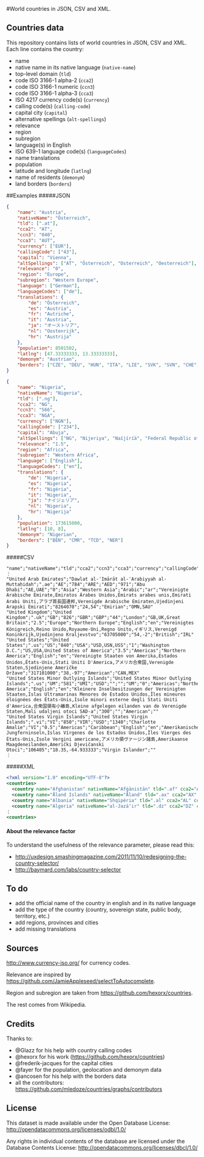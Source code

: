 #World countries in JSON, CSV and XML.
## Countries data
This repository contains lists of world countries in JSON, CSV and XML. Each line contains the country:

 - name
 - native name in its native language (`native-name`)
 - top-level domain (`tld`)
 - code ISO 3166-1 alpha-2 (`cca2`)
 - code ISO 3166-1 numeric (`ccn3`)
 - code ISO 3166-1 alpha-3 (`cca3`)
 - ISO 4217 currency code(s) (`currency`)
 - calling code(s) (`calling-code`)
 - capital city (`capital`)
 - alternative spellings (`alt-spellings`)
 - relevance
 - region
 - subregion
 - language(s) in English
 - ISO 639-1 language code(s) (`languageCodes`)
 - name translations
 - population
 - latitude and longitude (`latlng`)
 - name of residents (`demonym`)
 - land borders (`borders`)

##Examples
#####JSON
```json
{
	"name": "Austria",
	"nativeName": "Österreich",
	"tld": [".at"],
	"cca2": "AT",
	"ccn3": "040",
	"cca3": "AUT",
	"currency": ["EUR"],
	"callingCode": ["43"],
	"capital": "Vienna",
	"altSpellings": ["AT", "Österreich", "Osterreich", "Oesterreich"],
	"relevance": "0",
	"region": "Europe",
	"subregion": "Western Europe",
	"language": ["German"],
	"languageCodes": ["de"],
	"translations": {
		"de": "Österreich",
		"es": "Austria",
		"fr": "Autriche",
		"it": "Austria",
		"ja": "オーストリア",
		"nl": "Oostenrijk",
		"hr": "Austrija"
	},
	"population": 8501502,
	"latlng": [47.33333333, 13.33333333],
	"demonym": "Austrian",
	"borders": ["CZE", "DEU", "HUN", "ITA", "LIE", "SVK", "SVN", "CHE"]
}

{
	"name": "Nigeria",
	"nativeName": "Nigeria",
	"tld": [".ng"],
	"cca2": "NG",
	"ccn3": "566",
	"cca3": "NGA",
	"currency": ["NGN"],
	"callingCode": ["234"],
	"capital": "Abuja",
	"altSpellings": ["NG", "Nijeriya", "Naíjíríà", "Federal Republic of Nigeria"],
	"relevance": "1.5",
	"region": "Africa",
	"subregion": "Western Africa",
	"language": ["English"],
	"languageCodes": ["en"],
	"translations": {
		"de": "Nigeria",
		"es": "Nigeria",
		"fr": "Nigéria",
		"it": "Nigeria",
		"ja": "ナイジェリア",
		"nl": "Nigeria",
		"hr": "Nigerija"
	},
	"population": 173615000,
	"latlng": [10, 8],
	"demonym": "Nigerian",
	"borders": ["BEN", "CMR", "TCD", "NER"]
}
```
#####CSV
```csv
"name";"nativeName";"tld";"cca2";"ccn3";"cca3";"currency";"callingCode";"capital";"altSpellings";"relevance";"region";"subregion";"language";"languageCodes";"translations";"population";"latlng";"demonym";"borders"
⋮
"United Arab Emirates";"Dawlat al-ʾImārāt al-ʿArabiyyah al-Muttaḥidah";".ae";"AE";"784";"ARE";"AED";"971";"Abu Dhabi";"AE,UAE";"0";"Asia";"Western Asia";"Arabic";"ar";"Vereinigte Arabische Emirate,Emiratos Árabes Unidos,Émirats arabes unis,Emirati Arabi Uniti,アラブ首長国連邦,Verenigde Arabische Emiraten,Ujedinjeni Arapski Emirati";"8264070";"24,54";"Emirian";"OMN,SAU"
"United Kingdom";"United Kingdom";".uk";"GB";"826";"GBR";"GBP";"44";"London";"GB,UK,Great Britain";"2.5";"Europe";"Northern Europe";"English";"en";"Vereinigtes Königreich,Reino Unido,Royaume-Uni,Regno Unito,イギリス,Verenigd Koninkrijk,Ujedinjeno Kraljevstvo";"63705000";"54,-2";"British";"IRL"
"United States";"United States";".us";"US";"840";"USA";"USD,USN,USS";"1";"Washington D.C.";"US,USA,United States of America";"3.5";"Americas";"Northern America";"English";"en";"Vereinigte Staaten von Amerika,Estados Unidos,États-Unis,Stati Uniti D'America,アメリカ合衆国,Verenigde Staten,Sjedinjene Američke Države";"317101000";"38,-97";"American";"CAN,MEX"
"United States Minor Outlying Islands";"United States Minor Outlying Islands";".us";"UM";"581";"UMI";"USD";"";"";"UM";"0";"Americas";"Northern America";"English";"en";"Kleinere Inselbesitzungen der Vereinigten Staaten,Islas Ultramarinas Menores de Estados Unidos,Îles mineures éloignées des États-Unis,Isole minori esterne degli Stati Uniti d'America,合衆国領有小離島,Kleine afgelegen eilanden van de Verenigde Staten,Mali udaljeni otoci SAD-a";"300";"";"American";""
"United States Virgin Islands";"United States Virgin Islands";".vi";"VI";"850";"VIR";"USD";"1340";"Charlotte Amalie";"VI";"0.5";"Americas";"Caribbean";"English";"en";"Amerikanische Jungferninseln,Islas Vírgenes de los Estados Unidos,Îles Vierges des États-Unis,Isole Vergini americane,アメリカ領ヴァージン諸島,Amerikaanse Maagdeneilanden,Američki Djevičanski Otoci";"106405";"18.35,-64.933333";"Virgin Islander";""
⋮
```
#####XML
```xml
<?xml version="1.0" encoding="UTF-8"?>
<countries>
  <country name="Afghanistan" nativeName="Afġānistān" tld=".af" cca2="AF" ccn3="004" cca3="AFG" currency="AFN" callingCode="93" capital="Kabul" altSpellings="AF,Afġānistān" relevance="0" region="Asia" subregion="Southern Asia" language="Pashto,Dari" languageCodes="ps,uz,tk" translations="Afghanistan,Afganistán,Afghanistan,Afghanistan,アフガニスタン,Afghanistan,Afganistan" population="25500100" latlng="33,65" demonym="Afghan" borders="IRN,PAK,TKM,UZB,TJK,CHN"/>
  <country name="Åland Islands" nativeName="Åland" tld=".ax" cca2="AX" ccn3="248" cca3="ALA" currency="EUR" callingCode="358" capital="Mariehamn" altSpellings="AX,Aaland,Aland,Ahvenanmaa" relevance="0" region="Europe" subregion="Northern Europe" language="Swedish" languageCodes="sv" translations="Åland,Alandia,Åland,Isole Aland,オーランド諸島,Ålandeilanden,Ålandski otoci" population="28502" latlng="60.116667,19.9" demonym="Ålandish" borders=""/>
  <country name="Albania" nativeName="Shqipëria" tld=".al" cca2="AL" ccn3="008" cca3="ALB" currency="ALL" callingCode="355" capital="Tirana" altSpellings="AL,Shqipëri,Shqipëria,Shqipnia" relevance="0" region="Europe" subregion="Southern Europe" language="Albanian" languageCodes="sq" translations="Albanien,Albania,Albanie,Albania,アルバニア,Albanië,Albanija" population="2821977" latlng="41,20" demonym="Albanian" borders="MNE,GRC,MKD,KOS"/>
  <country name="Algeria" nativeName="al-Jazāʼir" tld=".dz" cca2="DZ" ccn3="012" cca3="DZA" currency="DZD" callingCode="213" capital="Algiers" altSpellings="DZ,Dzayer,Algérie" relevance="0" region="Africa" subregion="Northern Africa" language="Arabic" languageCodes="ar" translations="Algerien,Argelia,Algérie,Algeria,アルジェリア,Algerije,Alžir" population="37900000" latlng="28,3" demonym="Algerian" borders="TUN,LDY,NER,ESH,MRT,MLI,MAR"/>
⋮
<countries>
```

#### About the relevance factor
To understand the usefulness of the relevance parameter, please read this:
- http://uxdesign.smashingmagazine.com/2011/11/10/redesigning-the-country-selector/
- http://baymard.com/labs/country-selector

## To do
 - add the official name of the country in english and in its native language
 - add the type of the country (country, sovereign state, public body, territory, etc.)
 - add regions, provinces and cities
 - add missing translations

## Sources
http://www.currency-iso.org/ for currency codes.

Relevance are inspired by https://github.com/JamieAppleseed/selectToAutocomplete.

Region and subregion are taken from https://github.com/hexorx/countries.

The rest comes from Wikipedia.

## Credits
Thanks to:
 - @Glazz for his help with country calling codes
 - @hexorx for his work (https://github.com/hexorx/countries)
 - @frederik-jacques for the capital cities
 - @fayer for the population, geolocation and demonym data
 - @ancosen for his help with the borders data
 - all the contributors: https://github.com/mledoze/countries/graphs/contributors

## License
This dataset is made available under the Open Database License:
http://opendatacommons.org/licenses/odbl/1.0/

Any rights in individual contents of the database are licensed under the Database Contents License:
http://opendatacommons.org/licenses/dbcl/1.0/
